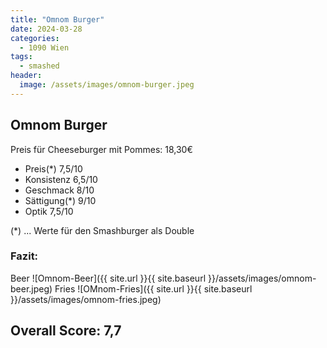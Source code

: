 ```yaml
---
title: "Omnom Burger"
date: 2024-03-28
categories:
  - 1090 Wien
tags:
  - smashed
header:
  image: /assets/images/omnom-burger.jpeg
---
```


## Omnom Burger
Preis für Cheeseburger mit Pommes: 18,30€
- Preis(*) 7,5/10
- Konsistenz 6,5/10
- Geschmack 8/10
- Sättigung(*) 9/10
- Optik 7,5/10

(*) ... Werte für den Smashburger als Double

### Fazit:
Beer
![Omnom-Beer]({{ site.url }}{{ site.baseurl }}/assets/images/omnom-beer.jpeg)
Fries
![OMnom-Fries]({{ site.url }}{{ site.baseurl }}/assets/images/omnom-fries.jpeg)

## Overall Score: 7,7
